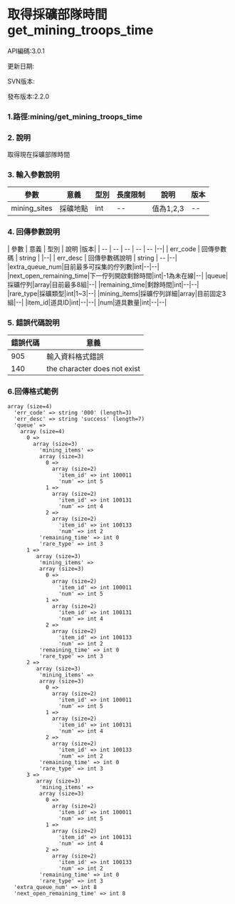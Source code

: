 # 取得採礦部隊時間get_mining_troops_time



API編碼:3.0.1

> 


更新日期:

> 

SVN版本:

> 

發布版本:2.2.0
### 1.路徑:mining/get_mining_troops_time

### 2. 說明
取得現在採礦部隊時間

### 3. 輸入參數說明


| 參數 | 意義 | 型別 | 長度限制 | 說明 |版本|
| -- | -- | -- | -- | -- | -- |
|mining_sites|採礦地點|int|--|值為1,2,3|--|


### 4. 回傳參數說明
| 參數 | 意義 | 型別 | 說明 |版本|
| -- | -- | -- | -- | -- |--|
| err_code | 回傳參數碼 | string |  |--|
| err_desc | 回傳參數碼說明 | string | -- |--|
|extra_queue_num|目前最多可採集的佇列數|int|--|--|
|next_open_remaining_time|下一佇列開啟剩餘時間|int|-1為未在線|--|
|queue|採礦佇列|array|目前最多8組|--|
|remaining_time|剩餘時間|int|--|--|
|rare_type|採礦類型|int|1~3|--|
|mining_items|採礦佇列詳細|array|目前固定3組|--|
|item_id|道具ID|int|--|--|
|num|道具數量|int|--|--|




### 5. 錯誤代碼說明
|錯誤代碼|意義|
|--|--|
|905|輸入資料格式錯誤|
|140|the character does not exist|

### 6.回傳格式範例

```
array (size=4)
  'err_code' => string '000' (length=3)
  'err_desc' => string 'success' (length=7)
  'queue' => 
    array (size=4)
      0 => 
        array (size=3)
          'mining_items' => 
          array (size=3)
            0 => 
              array (size=2)
                'item_id' => int 100011
                'num' => int 5
            1 => 
              array (size=2)
                'item_id' => int 100131
                'num' => int 4
            2 => 
              array (size=2)
                'item_id' => int 100133
                'num' => int 2
          'remaining_time' => int 0
          'rare_type' => int 3
      1 => 
         array (size=3)
          'mining_items' => 
          array (size=3)
            0 => 
              array (size=2)
                'item_id' => int 100011
                'num' => int 5
            1 => 
              array (size=2)
                'item_id' => int 100131
                'num' => int 4
            2 => 
              array (size=2)
                'item_id' => int 100133
                'num' => int 2
          'remaining_time' => int 0
          'rare_type' => int 3
      2 => 
         array (size=3)
          'mining_items' => 
          array (size=3)
            0 => 
              array (size=2)
                'item_id' => int 100011
                'num' => int 5
            1 => 
              array (size=2)
                'item_id' => int 100131
                'num' => int 4
            2 => 
              array (size=2)
                'item_id' => int 100133
                'num' => int 2
          'remaining_time' => int 0
          'rare_type' => int 3
      3 => 
         array (size=3)
          'mining_items' => 
          array (size=3)
            0 => 
              array (size=2)
                'item_id' => int 100011
                'num' => int 5
            1 => 
              array (size=2)
                'item_id' => int 100131
                'num' => int 4
            2 => 
              array (size=2)
                'item_id' => int 100133
                'num' => int 2
          'remaining_time' => int 0
          'rare_type' => int 3
  'extra_queue_num' => int 8
  'next_open_remaining_time' => int 8
 
```

